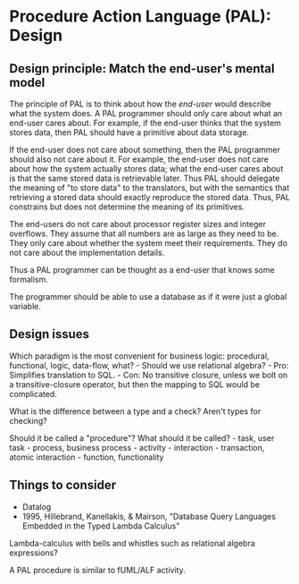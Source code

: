 # Procedure Action Language (PAL): Design

## Design principle: Match the end-user's mental model

The principle of PAL is to think about how the _end-user_ would describe what the system does.
A PAL programmer should only care about what an end-user cares about.
For example, if the end-user thinks that the system stores data,
then PAL should have a primitive about data storage.

If the end-user does not care about something, then the PAL programmer should also not care about it.
For example, the end-user does not care about how the system actually stores data;
what the end-user cares about is that the same stored data is retrievable later.
Thus PAL should delegate the meaning of "to store data" to the translators,
but with the semantics that retrieving a stored data should exactly reproduce the stored data.
Thus, PAL constrains but does not determine the meaning of its primitives.

The end-users do not care about processor register sizes and integer overflows.
They assume that all numbers are as large as they need to be.
They only care about whether the system meet their requirements.
They do not care about the implementation details.

Thus a PAL programmer can be thought as a end-user that knows some formalism.

The programmer should be able to use a database as if it were just a global variable.

## Design issues

Which paradigm is the most convenient for business logic: procedural, functional, logic, data-flow, what?
    - Should we use relational algebra?
        - Pro: Simplifies translation to SQL.
        - Con: No transitive closure, unless we bolt on a transitive-closure operator,
        but then the mapping to SQL would be complicated.

What is the difference between a type and a check?
Aren't types for checking?

Should it be called a "procedure"? What should it be called?
    - task, user task
    - process, business process
    - activity
    - interaction
    - transaction, atomic interaction
    - function, functionality

## Things to consider

- Datalog
- 1995, Hillebrand, Kanellakis, & Mairson, "Database Query Languages Embedded in the Typed Lambda Calculus"

Lambda-calculus with bells and whistles such as relational algebra expressions?

A PAL procedure is similar to fUML/ALF activity.

